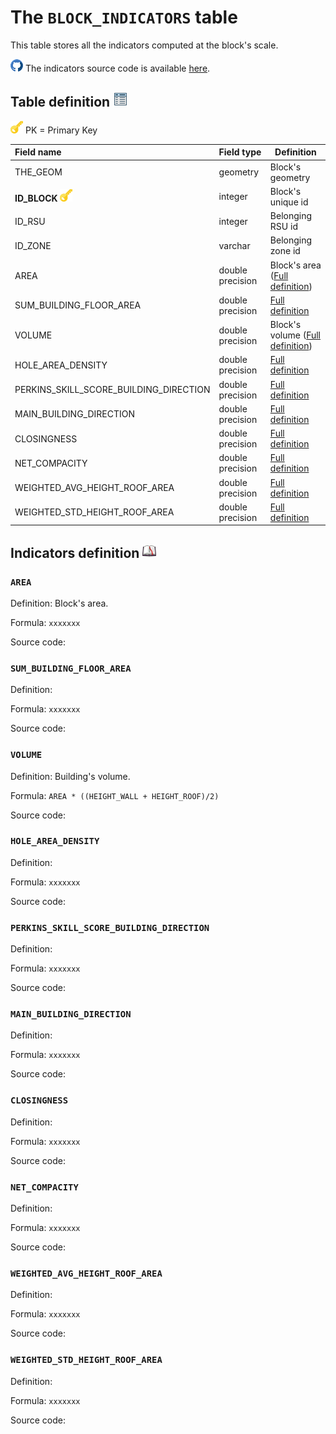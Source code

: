 # The `BLOCK_INDICATORS` table

This table stores all the indicators computed at the block's scale.

![](./images/icons/github.png) The indicators source code is available [here](https://github.com/orbisgis/geoclimate/blob/master/geoindicators/src/main/groovy/org/orbisgis/geoindicators/BlockIndicators.groovy).

## Table definition ![](./images/icons/table.png)

![](./images/icons/pk.png) PK = Primary Key

| Field name   | Field type       | Definition         |
| :----------- | :--------------- | ------------------ |
| THE_GEOM       | geometry          | Block's geometry |
| **ID_BLOCK** ![](./images/icons/pk.png) | integer | Block's unique id    |
| ID_RSU | integer | Belonging RSU id |
| ID_ZONE | varchar | Belonging zone id |
| AREA | double precision | Block's area ([Full definition](#AREA)) |
| SUM_BUILDING_FLOOR_AREA | double precision | [Full definition](#SUM_BUILDING_FLOOR_AREA) |
| VOLUME | double precision | Block's volume ([Full definition](#VOLUME)) |
| HOLE_AREA_DENSITY | double precision |  [Full definition](#HOLE_AREA_DENSITY) |
| PERKINS_SKILL_SCORE_BUILDING_DIRECTION | double precision |  [Full definition](#PERKINS_SKILL_SCORE_BUILDING_DIRECTION) |
| MAIN_BUILDING_DIRECTION | double precision |  [Full definition](#MAIN_BUILDING_DIRECTION) |
| CLOSINGNESS | double precision |  [Full definition](#CLOSINGNESS) |
| NET_COMPACITY | double precision |  [Full definition](#NET_COMPACITY) |
| WEIGHTED_AVG_HEIGHT_ROOF_AREA | double precision |  [Full definition](#WEIGHTED_AVG_HEIGHT_ROOF_AREA) |
| WEIGHTED_STD_HEIGHT_ROOF_AREA | double precision |  [Full definition](#WEIGHTED_STD_HEIGHT_ROOF_AREA) |



## Indicators definition  ![](./images/icons/dico.png)



### `AREA`

Definition: Block's area.

Formula: `xxxxxxx`

Source code: 



### `SUM_BUILDING_FLOOR_AREA`

Definition: 

Formula: `xxxxxxx`

Source code: 



### `VOLUME`

Definition: Building's volume.

Formula: `AREA * ((HEIGHT_WALL + HEIGHT_ROOF)/2)`

Source code: 



### `HOLE_AREA_DENSITY`

Definition: 

Formula: `xxxxxxx`

Source code: 

### `PERKINS_SKILL_SCORE_BUILDING_DIRECTION`

Definition: 

Formula: `xxxxxxx`

Source code: 

### `MAIN_BUILDING_DIRECTION`

Definition: 

Formula: `xxxxxxx`

Source code: 

### `CLOSINGNESS`

Definition: 

Formula: `xxxxxxx`

Source code: 

### `NET_COMPACITY`

Definition: 

Formula: `xxxxxxx`

Source code: 



### `WEIGHTED_AVG_HEIGHT_ROOF_AREA`

Definition: 

Formula: `xxxxxxx`

Source code: 



### `WEIGHTED_STD_HEIGHT_ROOF_AREA`

Definition: 

Formula: `xxxxxxx`

Source code: 

